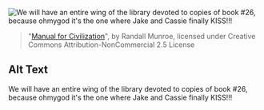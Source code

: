 ![We will have an entire wing of the library devoted to copies of book #26, because ohmygod it's the one where Jake and Cassie finally KISS!!!](https://imgs.xkcd.com/comics/manual_for_civilization.png)
> "[Manual for Civilization](https://xkcd.com/1380/)", by Randall Munroe, licensed under Creative Commons Attribution-NonCommercial 2.5 License

## Alt Text
We will have an entire wing of the library devoted to copies of book #26, because ohmygod it's the one where Jake and Cassie finally KISS!!!
